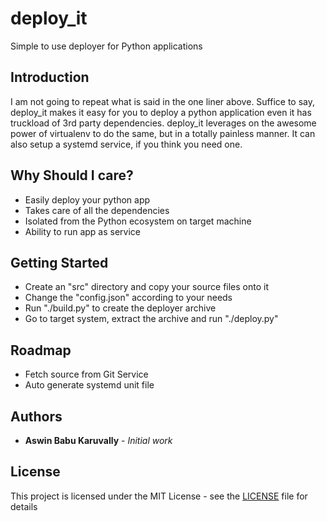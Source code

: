 # deploy_it 
Simple to use deployer for Python applications

## Introduction
I am not going to repeat what is said in the one liner above. Suffice to say,
deploy_it makes it easy for you to deploy a python application even it has
truckload of 3rd party dependencies. deploy_it leverages on the awesome power
of virtualenv to do the same, but in a totally painless manner. It can also
setup a systemd service, if you think you need one.

## Why Should I care?
- Easily deploy your python app
- Takes care of all the dependencies
- Isolated from the Python ecosystem on target machine
- Ability to run app as service

## Getting Started
- Create an "src" directory and copy your source files onto it
- Change the "config.json" according to your needs
- Run "./build.py" to create the deployer archive
- Go to target system, extract the archive and run "./deploy.py"

## Roadmap  
- Fetch source from Git Service
- Auto generate systemd unit file

## Authors
* **Aswin Babu Karuvally** - *Initial work*


## License
This project is licensed under the MIT License - see the
[LICENSE](LICENSE) file for details

